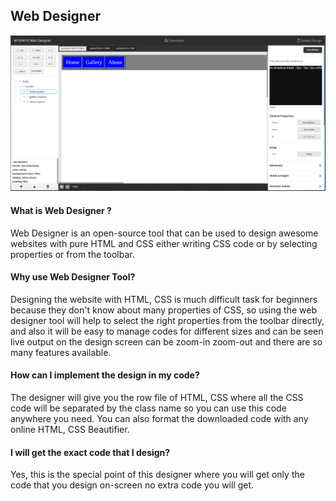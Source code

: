 ## Web Designer

![Web Designer](/screenshot.png)

#### What is Web Designer ?

Web Designer is an open-source tool that can be used to design awesome websites with pure HTML and CSS either writing CSS code or by selecting properties or from the toolbar.

#### Why use Web Designer Tool?

Designing the website with HTML, CSS is much difficult task for beginners because they don't know about many properties of CSS, so using the web designer tool will help to select the right properties from the toolbar directly, and also it will be easy to manage codes for different sizes and can be seen live output on the design screen can be zoom-in zoom-out and there are so many features available.

#### How can I implement the design in my code?

The designer will give you the row file of HTML, CSS where all the CSS code will be separated by the class name so you can use this code anywhere you need. You can also format the downloaded code with any online HTML, CSS Beautifier.

#### I will get the exact code that I design?

Yes, this is the special point of this designer where you will get only the code that you design on-screen no extra code you will get.
